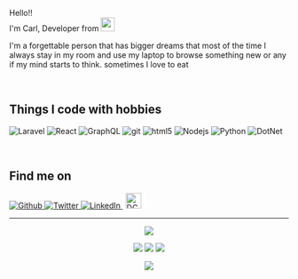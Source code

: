 <p>Hello!! </br> I'm Carl, Developer from <img src="https://upload.wikimedia.org/wikipedia/commons/9/99/Flag_of_the_Philippines.svg" width="25"/></p>
<p>I'm a forgettable person that has bigger dreams that most of the time I always stay in my room and use my laptop to browse something new or any if my mind starts to think. sometimes I love to eat</p>
</br>
<h2>Things I code with hobbies</h2>
<p>
  <img alt="Laravel" src="https://img.shields.io/badge/-Laravel-ff2d20?style=for-the-badge&logo=laravel&logoColor=white"/>
  <img alt="React" src="https://img.shields.io/badge/-React-45b8d8?style=for-the-badge&logo=react&logoColor=white" />
  <img alt="GraphQL" src="https://img.shields.io/badge/-GraphQL-E10098?style=for-the-badge&logo=graphql&logoColor=white" />
  <img alt="git" src="https://img.shields.io/badge/-Git-F05032?style=for-the-badge&logo=git&logoColor=white" />
  <img alt="html5" src="https://img.shields.io/badge/-HTML5-E34F26?style=for-the-badge&logo=html5&logoColor=white" />
  <img alt="Nodejs" src="https://img.shields.io/badge/-Nodejs-43853d?style=for-the-badge&logo=Node.js&logoColor=white" />
  <img alt="Python" src="https://img.shields.io/badge/-Python-f9d44a?style=for-the-badge&logo=python&logoColor=white" />
  <img alt="DotNet" src="https://img.shields.io/badge/-Core-5c2992?style=for-the-badge&logo=.net&logoColor=white" />
</p>
</br>
<h2>Find me on</h2>
<p>
  <a href="https://github.com/beRoller" target="_blank">
    <img alt="Github" src="https://img.shields.io/badge/GitHub-%2312100E.svg?&style=for-the-badge&logo=Github&logoColor=white" />
  </a>
  <a href="https://twitter.com/10011010100101C" target="_blank">
    <img alt="Twitter" src="https://img.shields.io/badge/twitter-%231DA1F2.svg?&style=for-the-badge&logo=twitter&logoColor=white" />
  </a> 
  <a href="https://www.linkedin.com/in/carl-cabahug-289316126/" target="_blank">
    <img alt="LinkedIn" src="https://img.shields.io/badge/linkedin-%230077B5.svg?&style=for-the-badge&logo=linkedin&logoColor=white" />
  </a>
  <a href="https://dctx.ph/volunteer/carl-jay-cabahug/" target="_blank" >
    <img alt="DCTX" width="auto" height="28" style="background-color: white !important; padding-left: 5px; padding-right: 10px;" src="https://dctx.ph/wp-content/uploads/2020/04/logo.svg" />
  </a>
</p>

------------
<p align="center"><img src="https://img.shields.io/badge/Thursday, August 4, 11:13 PM GMT+8-3fb950?style=for-the-badge" /></p>
<p align="center">
  <img src="https://img.shields.io/badge/-c°-yellow?style=for-the-badge" />
  <img src="https://img.shields.io/badge/--yellow?style=for-the-badge" />
  <img src="https://img.shields.io/badge/Humidity--yellow?style=for-the-badge" />
</p>
<p align="center"><img src="https://github.com/beRoller/beRoller/workflows/README%20build/badge.svg" /></p>
